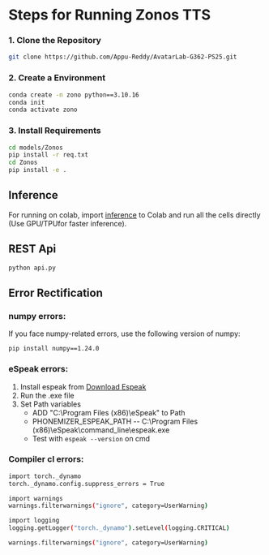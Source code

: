 # Steps for Running Zonos TTS

### 1. Clone the Repository

```bash
git clone https://github.com/Appu-Reddy/AvatarLab-G362-PS25.git
```


### 2. Create a Environment

```bash
conda create -n zono python==3.10.16
conda init
conda activate zono
```

### 3. Install Requirements

```bash
cd models/Zonos
pip install -r req.txt
cd Zonos
pip install -e .
```

## Inference

For running on colab, import [inference](inference.ipynb) to Colab and run all the cells directly (Use GPU/TPUfor faster inference).

## REST Api

```python
python api.py
```

## Error Rectification

### numpy errors:
If you face numpy-related errors, use the following version of numpy:
    
    pip install numpy==1.24.0

### eSpeak errors:
1. Install espeak from [Download Espeak](https://espeak.sourceforge.net/download.html)
2. Run the .exe file
3. Set Path variables
    - ADD "C:\Program Files (x86)\eSpeak" to Path
    - PHONEMIZER_ESPEAK_PATH -- C:\Program Files (x86)\eSpeak\command_line\espeak.exe
    - Test with `espeak --version` on cmd

### Compiler cl errors:
```bash
import torch._dynamo
torch._dynamo.config.suppress_errors = True

import warnings
warnings.filterwarnings("ignore", category=UserWarning)

import logging
logging.getLogger("torch._dynamo").setLevel(logging.CRITICAL)

warnings.filterwarnings("ignore", category=UserWarning)